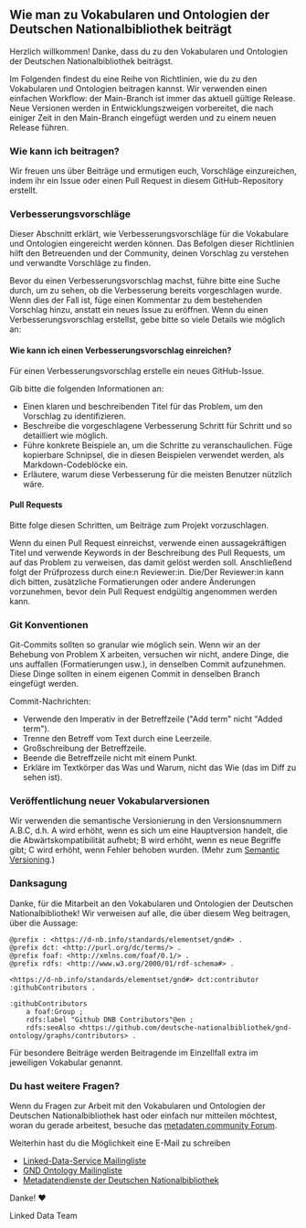 ## Wie man zu Vokabularen und Ontologien der Deutschen Nationalbibliothek beiträgt

Herzlich willkommen! Danke, dass du zu den Vokabularen und Ontologien der Deutschen Nationalbibliothek beiträgst.

Im Folgenden findest du eine Reihe von Richtlinien, wie du zu den Vokabularen und Ontologien beitragen kannst. Wir verwenden einen einfachen Workflow: der Main-Branch ist immer das aktuell gültige Release. Neue Versionen werden in Entwicklungszweigen vorbereitet, die nach einiger Zeit in den Main-Branch eingefügt werden und zu einem neuen Release führen. 

### Wie kann ich beitragen?

Wir freuen uns über Beiträge und ermutigen euch, Vorschläge einzureichen, indem ihr ein Issue oder einen Pull Request in diesem GitHub-Repository erstellt.

### Verbesserungsvorschläge

Dieser Abschnitt erklärt, wie Verbesserungsvorschläge für die Vokabulare und Ontologien eingereicht werden können. Das Befolgen dieser Richtlinien hilft den Betreuenden und der Community, deinen Vorschlag zu verstehen und verwandte Vorschläge zu finden.

Bevor du einen Verbesserungsvorschlag machst, führe bitte eine Suche durch, um zu sehen, ob die Verbesserung bereits vorgeschlagen wurde. Wenn dies der Fall ist, füge einen Kommentar zu dem bestehenden Vorschlag hinzu, anstatt ein neues Issue zu eröffnen. Wenn du einen Verbesserungsvorschlag erstellst, gebe bitte so viele Details wie möglich an:

#### Wie kann ich einen Verbesserungsvorschlag einreichen?

Für einen Verbesserungsvorschlag erstelle ein neues GitHub-Issue.

Gib bitte die folgenden Informationen an:

- Einen klaren und beschreibenden Titel für das Problem, um den Vorschlag zu identifizieren.
- Beschreibe die vorgeschlagene Verbesserung Schritt für Schritt und so detailliert wie möglich.
- Führe konkrete Beispiele an, um die Schritte zu veranschaulichen. Füge kopierbare Schnipsel, die in diesen Beispielen verwendet werden, als Markdown-Codeblöcke ein.
- Erläutere, warum diese Verbesserung für die meisten Benutzer nützlich wäre.

#### Pull Requests

Bitte folge diesen Schritten, um Beiträge zum Projekt vorzuschlagen.

Wenn du einen Pull Request einreichst, verwende einen aussagekräftigen Titel und verwende Keywords in der Beschreibung des Pull Requests, um auf das Problem zu verweisen, das damit gelöst werden soll. Anschließend folgt der Prüfprozess durch eine:n Reviewer:in. Die/Der Reviewer:in kann dich bitten, zusätzliche Formatierungen oder andere Änderungen vorzunehmen, bevor dein Pull Request endgültig angenommen werden kann.

### Git Konventionen

Git-Commits sollten so granular wie möglich sein. Wenn wir an der Behebung von Problem X arbeiten, versuchen wir nicht, andere Dinge, die uns auffallen (Formatierungen usw.), in denselben Commit aufzunehmen. Diese Dinge sollten in einem eigenen Commit in denselben Branch eingefügt werden.

Commit-Nachrichten:
- Verwende den Imperativ in der Betreffzeile ("Add term" nicht "Added term").
- Trenne den Betreff vom Text durch eine Leerzeile.
- Großschreibung der Betreffzeile.
- Beende die Betreffzeile nicht mit einem Punkt.
- Erkläre im Textkörper das Was und Warum, nicht das Wie (das im Diff zu sehen ist).

### Veröffentlichung neuer Vokabularversionen

Wir verwenden die semantische Versionierung in den Versionsnummern A.B.C, d.h. A wird erhöht, wenn es sich um eine Hauptversion handelt, die die Abwärtskompatibilität aufhebt; B wird erhöht, wenn es neue Begriffe gibt; C wird erhöht, wenn Fehler behoben wurden. (Mehr zum [Semantic Versioning](https://semver.org/lang/de/).)

### Danksagung

Danke, für die Mitarbeit an den Vokabularen und Ontologien der Deutschen Nationalbibliothek! Wir verweisen auf alle, die über diesem Weg beitragen, über die Aussage:
```
@prefix : <https://d-nb.info/standards/elementset/gnd#> .
@prefix dct: <http://purl.org/dc/terms/> .
@prefix foaf: <http://xmlns.com/foaf/0.1/> .
@prefix rdfs: <http://www.w3.org/2000/01/rdf-schema#> .

<https://d-nb.info/standards/elementset/gnd#> dct:contributor :githubContributors .

:githubContributors
    a foaf:Group ;
    rdfs:label "Github DNB Contributors"@en ;
    rdfs:seeAlso <https://github.com/deutsche-nationalbibliothek/gnd-ontology/graphs/contributors> .
```
Für besondere Beiträge werden Beitragende im Einzellfall extra im jeweiligen Vokabular genannt.

### Du hast weitere Fragen?

Wenn du Fragen zur Arbeit mit den Vokabularen und Ontologien der Deutschen Nationalbibliothek hast oder einfach nur mitteilen möchtest, woran du gerade arbeitest, besuche das [metadaten.community Forum](https://metadaten.community/).

Weiterhin hast du die Möglichkeit eine E-Mail zu schreiben
  * [Linked-Data-Service Mailingliste](mailto:lds@lists.dnb.de)
  * [GND Ontology Mailingliste](mailto:gnd-ontology@lists.dnb.de)
  * [Metadatendienste der Deutschen Nationalbibliothek](mailto:metadatendienste@dnb.de) 


Danke! :heart: 

Linked Data Team
